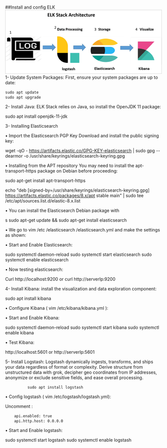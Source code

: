 ##Install and config ELK
![alt text](image-1.png)
1-	Update System Packages:
First, ensure your system packages are up to date:

    sudo apt update
    sudo apt upgrade

2-	Install Java:
ELK Stack relies on Java, so install the OpenJDK 11 package:

sudo apt install openjdk-11-jdk

3-	Installing Elasticsearch

•	Import the Elasticsearch PGP Key
               Download and install the public signing key:

wget -qO - https://artifacts.elastic.co/GPG-KEY-elasticsearch | sudo gpg --dearmor -o /usr/share/keyrings/elasticsearch-keyring.gpg

•	Installing from the APT repository
You may need to install the apt-transport-https package on Debian before proceeding:

sudo apt-get install apt-transport-https

echo "deb [signed-by=/usr/share/keyrings/elasticsearch-keyring.gpg] https://artifacts.elastic.co/packages/8.x/apt stable main" | sudo tee /etc/apt/sources.list.d/elastic-8.x.list

•	You can install the Elasticsearch Debian package with

s sudo apt-get update && sudo apt-get install elasticsearch


•	We go to vim /etc /elasticsearch /elasticsearch.yml and make the settings as shown:

 

•	Start and Enable Elasticsearch:

sudo systemctl daemon-reload
sudo systemctl start elasticsearch
sudo systemctl enable elasticsearch

•	Now testing elasticsearch:

Curl http://localhost:9200   or curl http://serverIp:9200

4-	Install Kibana:
install the visualization and data exploration component:

sudo apt install kibana

		
•	Configure Kibana ( vim /etc/kibana/kibana.yml ):

 

•	Start and Enable Kibana:

sudo systemctl daemon-reload
sudo systemctl start kibana
sudo systemctl enable kibana

•	Test Kibana:

http://localhost:5601 or http://serverIp:5601

5-	Install Logstash:
Logstash dynamically ingests, transforms, and ships your data regardless of format or complexity. Derive structure from unstructured data with grok, decipher geo coordinates from IP addresses, anonymize or exclude sensitive fields, and ease overall processing.

              sudo apt install logstash

•	Config logstash ( vim /etc/logstash/logstash.yml):

Uncomment :
     
        api.enabled: true
        api.http.host: 0.0.0.0

•	Start and Enable logstash:

sudo systemctl start logstash 
sudo systemctl enable logstash


